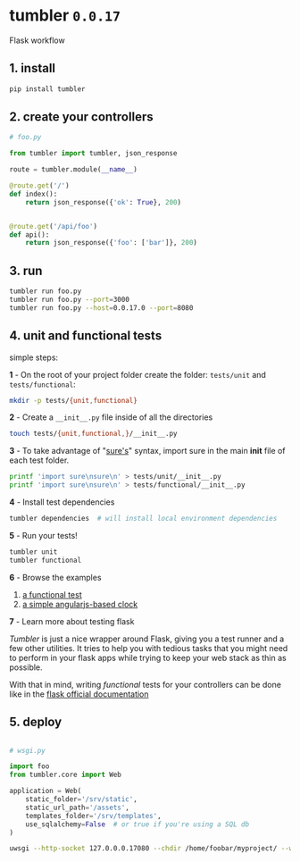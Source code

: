 # tumbler `0.0.17`

Flask workflow


## 1. install

```bash
pip install tumbler
```

## 2. create your controllers

```python
# foo.py

from tumbler import tumbler, json_response

route = tumbler.module(__name__)

@route.get('/')
def index():
    return json_response({'ok': True}, 200)


@route.get('/api/foo')
def api():
    return json_response({'foo': ['bar']}, 200)

```

## 3. run

```bash
tumbler run foo.py
tumbler run foo.py --port=3000
tumbler run foo.py --host=0.0.17.0 --port=8080
```


## 4. unit and functional tests


simple steps:

**1** - On the root of your project folder create the folder: `tests/unit` and `tests/functional`:

```bash
mkdir -p tests/{unit,functional}
```

**2** - Create a `__init__.py` file inside of all the directories


```bash
touch tests/{unit,functional,}/__init__.py
```

**3** - To take advantage of "[sure's](http://falcao.it/sure)" syntax,
  import sure in the main __init__ file of each test folder.

```bash
printf 'import sure\nsure\n' > tests/unit/__init__.py
printf 'import sure\nsure\n' > tests/functional/__init__.py
```

**4** - Install test dependencies

```bash
tumbler dependencies  # will install local environment dependencies
```


**5** - Run your tests!

```bash
tumbler unit
tumbler functional
```

**6** - Browse the examples

1. [a functional test](https://github.com/gabrielfalcao/tumbler/blob/master/examples/tdd/tests/functional/test_users.py)
2. [a simple angularjs-based clock](https://github.com/gabrielfalcao/tumbler/tree/master/examples/nosql)

**7** - Learn more about testing flask

*Tumbler* is just a nice wrapper around Flask, giving you a test runner and a few other utilities.
It tries to help you with tedious tasks that you might need to perform in your flask apps while trying to keep your web stack as thin as possible.

With that in mind, writing *functional* tests for your controllers can be done like in the [flask official documentation](http://flask.pocoo.org/docs/0.10/testing/)


## 5. deploy

```python

# wsgi.py

import foo
from tumbler.core import Web

application = Web(
    static_folder='/srv/static',
    static_url_path='/assets',
    templates_folder='/srv/templates',
    use_sqlalchemy=False  # or true if you're using a SQL db
)
```

```bash
uwsgi --http-socket 127.0.0.0.17080 --chdir /home/foobar/myproject/ --wsgi-file wsgi.py --master --processes 4 --threads 2 --stats 127.0.0.17:9191
```
